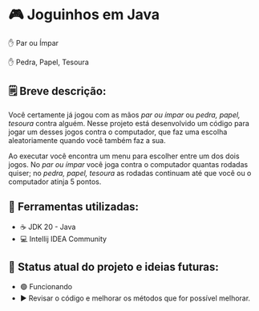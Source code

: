 # 🎮 Joguinhos em Java
:hand: Par ou Ímpar

:hand: Pedra, Papel, Tesoura

## 🗒️ Breve descrição:
Você certamente já jogou com as mãos *par ou ímpar* ou *pedra, papel, tesoura* contra alguém. Nesse projeto está desenvolvido um código para jogar um desses jogos contra o computador, que faz uma escolha aleatoriamente quando você também faz a sua.

Ao executar você encontra um menu para escolher entre um dos dois jogos. No *par ou ímpar* você joga contra o computador quantas rodadas quiser; no *pedra, papel, tesoura* as rodadas continuam até que você ou o computador atinja 5 pontos.

## 🧰 Ferramentas utilizadas:
* ☕ JDK 20 - Java
* 💻 Intellij IDEA Community

## 🚥 Status atual do projeto e ideias futuras:
* 🟢 Funcionando 
* ▶️ Revisar o código e melhorar os métodos que for possível melhorar.
